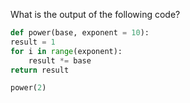 What is the output of the following code?

```python
def power(base, exponent = 10):
result = 1
for i in range(exponent):
    result *= base
return result

power(2)
```
